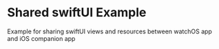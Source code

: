 # Shared swiftUI Example
Example for sharing swiftUI views and resources between watchOS app and iOS companion app
